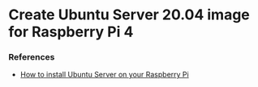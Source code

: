 # Create Ubuntu Server 20.04 image for Raspberry Pi 4



### References

- [How to install Ubuntu Server on your Raspberry Pi](https://ubuntu.com/tutorials/how-to-install-ubuntu-on-your-raspberry-pi)